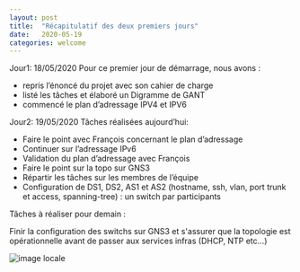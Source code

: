 ```yaml
---
layout: post
title:  "Récapitulatif des deux premiers jours"
date:   2020-05-19
categories: welcome
---
```


Jour1: 18/05/2020
Pour ce premier jour de démarrage, nous avons :
- repris l’énoncé du projet avec son cahier de charge 
- listé les tâches et élaboré un Digramme de GANT
- commencé le plan d’adressage IPV4 et IPV6

Jour2: 19/05/2020
Tâches réalisées aujourd’hui:

- Faire le point avec François concernant le plan d’adressage
- Continuer sur l’adressage IPv6
- Validation du plan d’adressage avec François
- Faire le point sur la topo sur GNS3
- Répartir les tâches sur les membres de l’équipe
- Configuration de DS1, DS2, AS1 et AS2 (hostname, ssh, vlan, port trunk et access, spanning-tree) : un switch par participants

Tâches à réaliser pour demain :

Finir la configuration des switchs sur GNS3 et s'assurer que la topologie est opérationnelle avant de passer aux services infras (DHCP, NTP etc...)


![image locale](/projet-four/planning/20200519_planning.svg)
